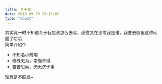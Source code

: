 ```yaml
---
title: 关于我
date: 2019-09-30 15:16:02
type: "about"
---
```

<p></p>
<div>
其实竟一时不知道关于我应该怎么去写，感觉又在思考我是谁，我要去哪里这种问题了哈哈
</div>

<div>
简单介绍个
</div>
<ul>
<li>不知名小前端</li>
<li>碌碌无为，学而不得</li>
<li>苦苦思索，仍无济于事</li>
</ul>
<div>
理想是不脱发~
</div>